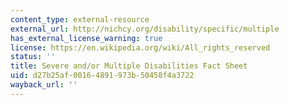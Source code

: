 ```yaml
---
content_type: external-resource
external_url: http://nichcy.org/disability/specific/multiple
has_external_license_warning: true
license: https://en.wikipedia.org/wiki/All_rights_reserved
status: ''
title: Severe and/or Multiple Disabilities Fact Sheet
uid: d27b25af-0016-4891-973b-50458f4a3722
wayback_url: ''
---
```

